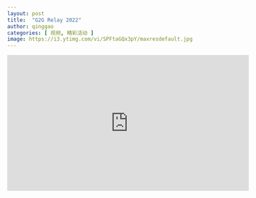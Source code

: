```yaml
---
layout: post
title:  "G2G Relay 2022"
author: qinggao
categories: [ 视频, 精彩活动 ]
image: https://i3.ytimg.com/vi/SPFtaGQx3pY/maxresdefault.jpg
---
```


<iframe width="560" height="315" src="https://www.youtube.com/embed/SPFtaGQx3pY?si=F-S7MJX52zVG5xcW" title="YouTube video player" frameborder="0" allow="accelerometer; autoplay; clipboard-write; encrypted-media; gyroscope; picture-in-picture; web-share" allowfullscreen></iframe>
